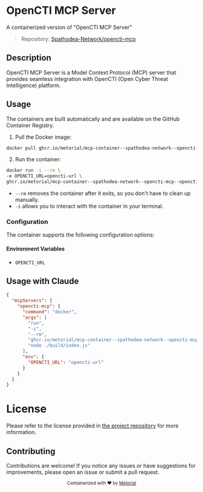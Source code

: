 
# OpenCTI MCP Server

A containerized version of "OpenCTI MCP Server"

> Repository: [Spathodea-Network/opencti-mcp](https://github.com/Spathodea-Network/opencti-mcp)

## Description

OpenCTI MCP Server is a Model Context Protocol (MCP) server that provides seamless integration with OpenCTI (Open Cyber Threat Intelligence) platform.


## Usage

The containers are built automatically and are available on the GitHub Container Registry.

1. Pull the Docker image:

```bash
docker pull ghcr.io/metorial/mcp-container--spathodea-network--opencti-mcp--opencti-mcp
```

2. Run the container:

```bash
docker run -i --rm \ 
-e OPENCTI_URL=opencti-url \
ghcr.io/metorial/mcp-container--spathodea-network--opencti-mcp--opencti-mcp  "node ./build/index.js"
```

- `--rm` removes the container after it exits, so you don't have to clean up manually.
- `-i` allows you to interact with the container in your terminal.



### Configuration

The container supports the following configuration options:




#### Environment Variables

- `OPENCTI_URL`




## Usage with Claude

```json
{
  "mcpServers": {
    "opencti-mcp": {
      "command": "docker",
      "args": [
        "run",
        "-i",
        "--rm",
        "ghcr.io/metorial/mcp-container--spathodea-network--opencti-mcp--opencti-mcp",
        "node ./build/index.js"
      ],
      "env": {
        "OPENCTI_URL": "opencti-url"
      }
    }
  }
}
```

# License

Please refer to the license provided in [the project repository](https://github.com/Spathodea-Network/opencti-mcp) for more information.

## Contributing

Contributions are welcome! If you notice any issues or have suggestions for improvements, please open an issue or submit a pull request.

<div align="center">
  <sub>Containerized with ❤️ by <a href="https://metorial.com">Metorial</a></sub>
</div>
  